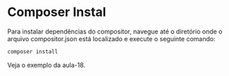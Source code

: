 # Composer Instal

Para instalar dependências do compositor, navegue até o diretório onde o arquivo compositor.json está localizado e execute o seguinte comando:

```bash
composer install
```

Veja o exemplo da aula-18.
